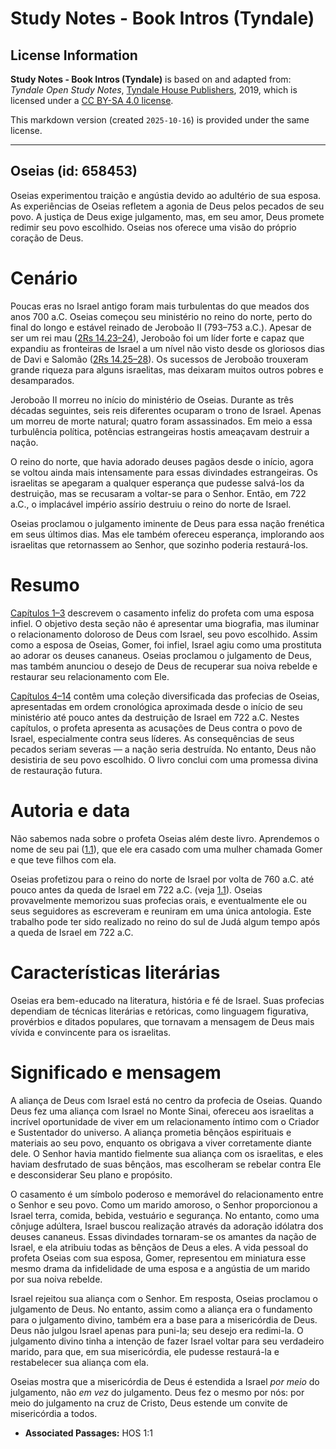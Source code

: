 # Study Notes - Book Intros (Tyndale)

## License Information

**Study Notes - Book Intros (Tyndale)** is based on and adapted from: _Tyndale Open Study Notes_, [Tyndale House Publishers](https://tyndaleopenresources.com/), 2019, which is licensed under a [CC BY-SA 4.0 license](https://creativecommons.org/licenses/by-sa/4.0/legalcode.en).

This markdown version (created `2025-10-16`) is provided under the same license.



--------------------------------

## Oseias (id: 658453)

Oseias experimentou traição e angústia devido ao adultério de sua esposa. As experiências de Oseias refletem a agonia de Deus pelos pecados de seu povo. A justiça de Deus exige julgamento, mas, em seu amor, Deus promete redimir seu povo escolhido. Oseias nos oferece uma visão do próprio coração de Deus.

Cenário
=======

Poucas eras no Israel antigo foram mais turbulentas do que meados dos anos 700 a.C. Oseias começou seu ministério no reino do norte, perto do final do longo e estável reinado de Jeroboão II (793–753 a.C.). Apesar de ser um rei mau ([2Rs 14\.23–24](https://ref.ly/2Kgs14:23-2Kgs14:24)), Jeroboão foi um líder forte e capaz que expandiu as fronteiras de Israel a um nível não visto desde os gloriosos dias de Davi e Salomão ([2Rs 14\.25–28](https://ref.ly/2Kgs14:25-2Kgs14:28)). Os sucessos de Jeroboão trouxeram grande riqueza para alguns israelitas, mas deixaram muitos outros pobres e desamparados.

Jeroboão II morreu no início do ministério de Oseias. Durante as três décadas seguintes, seis reis diferentes ocuparam o trono de Israel. Apenas um morreu de morte natural; quatro foram assassinados. Em meio a essa turbulência política, potências estrangeiras hostis ameaçavam destruir a nação.

O reino do norte, que havia adorado deuses pagãos desde o início, agora se voltou ainda mais intensamente para essas divindades estrangeiras. Os israelitas se apegaram a qualquer esperança que pudesse salvá\-los da destruição, mas se recusaram a voltar\-se para o Senhor. Então, em 722 a.C., o implacável império assírio destruiu o reino do norte de Israel.

Oseias proclamou o julgamento iminente de Deus para essa nação frenética em seus últimos dias. Mas ele também ofereceu esperança, implorando aos israelitas que retornassem ao Senhor, que sozinho poderia restaurá\-los.

Resumo
======

[Capítulos 1–3](https://ref.ly/Hos1:1-Hos3:5) descrevem o casamento infeliz do profeta com uma esposa infiel. O objetivo desta seção não é apresentar uma biografia, mas iluminar o relacionamento doloroso de Deus com Israel, seu povo escolhido. Assim como a esposa de Oseias, Gomer, foi infiel, Israel agiu como uma prostituta ao adorar os deuses cananeus. Oseias proclamou o julgamento de Deus, mas também anunciou o desejo de Deus de recuperar sua noiva rebelde e restaurar seu relacionamento com Ele.

[Capítulos 4–14](https://ref.ly/Hos4:1-Hos14:9) contêm uma coleção diversificada das profecias de Oseias, apresentadas em ordem cronológica aproximada desde o início de seu ministério até pouco antes da destruição de Israel em 722 a.C. Nestes capítulos, o profeta apresenta as acusações de Deus contra o povo de Israel, especialmente contra seus líderes. As consequências de seus pecados seriam severas — a nação seria destruída. No entanto, Deus não desistiria de seu povo escolhido. O livro conclui com uma promessa divina de restauração futura.

Autoria e data
==============

Não sabemos nada sobre o profeta Oseias além deste livro. Aprendemos o nome de seu pai ([1\.1](https://ref.ly/Hos1:1)), que ele era casado com uma mulher chamada Gomer e que teve filhos com ela.

Oseias profetizou para o reino do norte de Israel por volta de 760 a.C. até pouco antes da queda de Israel em 722 a.C. (veja [1\.1](https://ref.ly/Hos1:1)). Oseias provavelmente memorizou suas profecias orais, e eventualmente ele ou seus seguidores as escreveram e reuniram em uma única antologia. Este trabalho pode ter sido realizado no reino do sul de Judá algum tempo após a queda de Israel em 722 a.C.

Características literárias
==========================

Oseias era bem\-educado na literatura, história e fé de Israel. Suas profecias dependiam de técnicas literárias e retóricas, como linguagem figurativa, provérbios e ditados populares, que tornavam a mensagem de Deus mais vívida e convincente para os israelitas.

Significado e mensagem
======================

A aliança de Deus com Israel está no centro da profecia de Oseias. Quando Deus fez uma aliança com Israel no Monte Sinai, ofereceu aos israelitas a incrível oportunidade de viver em um relacionamento íntimo com o Criador e Sustentador do universo. A aliança prometia bênçãos espirituais e materiais ao seu povo, enquanto os obrigava a viver corretamente diante dele. O Senhor havia mantido fielmente sua aliança com os israelitas, e eles haviam desfrutado de suas bênçãos, mas escolheram se rebelar contra Ele e desconsiderar Seu plano e propósito.

O casamento é um símbolo poderoso e memorável do relacionamento entre o Senhor e seu povo. Como um marido amoroso, o Senhor proporcionou a Israel terra, comida, bebida, vestuário e segurança. No entanto, como uma cônjuge adúltera, Israel buscou realização através da adoração idólatra dos deuses cananeus. Essas divindades tornaram\-se os amantes da nação de Israel, e ela atribuiu todas as bênçãos de Deus a eles. A vida pessoal do profeta Oseias com sua esposa, Gomer, representou em miniatura esse mesmo drama da infidelidade de uma esposa e a angústia de um marido por sua noiva rebelde.

Israel rejeitou sua aliança com o Senhor. Em resposta, Oseias proclamou o julgamento de Deus. No entanto, assim como a aliança era o fundamento para o julgamento divino, também era a base para a misericórdia de Deus. Deus não julgou Israel apenas para puni\-la; seu desejo era redimi\-la. O julgamento divino tinha a intenção de fazer Israel voltar para seu verdadeiro marido, para que, em sua misericórdia, ele pudesse restaurá\-la e restabelecer sua aliança com ela.

Oseias mostra que a misericórdia de Deus é estendida a Israel *por meio* do julgamento, não *em vez* do julgamento. Deus fez o mesmo por nós: por meio do julgamento na cruz de Cristo, Deus estende um convite de misericórdia a todos.

* **Associated Passages:** HOS 1:1

